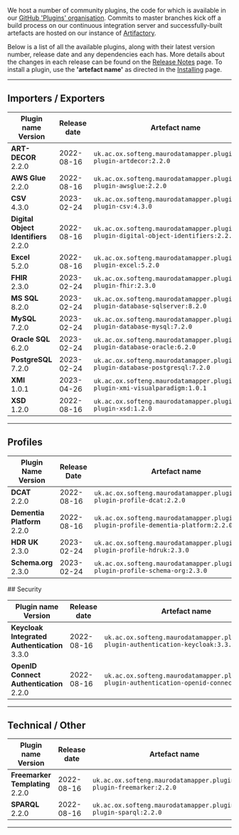 We host a number of community plugins, the code for which is available in
our [GitHub 'Plugins' organisation](https://github.com/MauroDataMapper-Plugins).
Commits to master branches kick off a build process on our continuous integration server and successfully-built artefacts are hosted on our instance
of [Artifactory](https://jenkins.cs.ox.ac.uk/artifactory).

Below is a list of all the available plugins, along with their latest version number, release date and any dependencies each has. More details about the
changes in each release can be found on the [Release Notes](/about/release-notes) page. To install a plugin, use the **'artefact name'** as directed in
the [Installing](../docker) page.

---

## Importers / Exporters

<table style="width: 100%;">
    <thead>
        <tr>
            <th style="width: 20%;"><b>Plugin name<br/>Version</b></th>
            <th style="width: 15%;"><b>Release date</b></th>
            <th style="width: 45%;"><b>Artefact name</b></th>
            <th style="width: 15%;"><b>Dependencies</b></th>
        </tr>
    </thead>
    <tbody>
        <tr>
            <td><b>ART-DECOR</b><br/>2.2.0</td>
            <td>2022-08-16</td>
            <td><code>uk.ac.ox.softeng.maurodatamapper.plugins:mdm-plugin-artdecor:2.2.0</code></td>
            <td>Core &gt;= 5.2.0</td>
        </tr>
        <tr>
            <td><b>AWS Glue</b><br/>2.2.0</td>
            <td>2022-08-16</td>
            <td><code>uk.ac.ox.softeng.maurodatamapper.plugins:mdm-plugin-awsglue:2.2.0</code></td>
            <td>Core &gt;= 5.2.0</td>
        </tr>
        <tr>
            <td><b>CSV</b><br/>4.3.0</td>
            <td>2023-02-24</td>
            <td><code>uk.ac.ox.softeng.maurodatamapper.plugins:mdm-plugin-csv:4.3.0</code></td>
            <td>Core &gt;= 5.3.0</td>
        </tr>
        <tr>
            <td><b>Digital Object Identifiers</b><br/>2.2.0</td>
            <td>2022-08-16</td>
            <td><code>uk.ac.ox.softeng.maurodatamapper.plugins:mdm-plugin-digital-object-identifiers:2.2.0</code></td>
            <td>Core &gt;= 5.2.0</td>
        </tr>
        <tr>
            <td><b>Excel</b><br/>5.2.0</td>
            <td>2022-08-16</td>
            <td><code>uk.ac.ox.softeng.maurodatamapper.plugins:mdm-plugin-excel:5.2.0</code></td>
            <td>Core &gt;= 5.2.0</td>
        </tr>
        <tr>
            <td><b>FHIR</b><br/>2.3.0</td>
            <td>2023-02-24</td>
            <td><code>uk.ac.ox.softeng.maurodatamapper.plugins:mdm-plugin-fhir:2.3.0</code></td>
            <td>Core &gt;= 5.3.0</td>
        </tr>
        <tr>
            <td><b>MS SQL</b><br/>8.2.0</td>
            <td>2023-02-24</td>
            <td><code>uk.ac.ox.softeng.maurodatamapper.plugins:mdm-plugin-database-sqlserver:8.2.0</code></td>
            <td>Core &gt;= 5.3.0</td>
        </tr>
        <tr>
            <td><b>MySQL</b><br/>7.2.0</td>
            <td>2023-02-24</td>
            <td><code>uk.ac.ox.softeng.maurodatamapper.plugins:mdm-plugin-database-mysql:7.2.0</code></td>
            <td>Core &gt;= 5.3.0</td>
        </tr>
        <tr>
            <td><b>Oracle SQL</b><br/>6.2.0</td>
            <td>2023-02-24</td>
            <td><code>uk.ac.ox.softeng.maurodatamapper.plugins:mdm-plugin-database-oracle:6.2.0</code></td>
            <td>Core &gt;= 5.3.0</td>
        </tr>
        <tr>
            <td><b>PostgreSQL</b><br/>7.2.0</td>
            <td>2023-02-24</td>
            <td><code>uk.ac.ox.softeng.maurodatamapper.plugins:mdm-plugin-database-postgresql:7.2.0</code></td>
            <td>Core &gt;= 5.3.0</td>
        </tr>
        <tr>
            <td><b>XMI</b><br/>1.0.1</td>
            <td>2023-04-26</td>
            <td><code>uk.ac.ox.softeng.maurodatamapper.plugins:mdm-plugin-xmi-visualparadigm:1.0.1</code></td>
            <td>Core &gt;= 5.3.0</td>
        </tr>
        <tr>
            <td><b>XSD</b><br/>1.2.0</td>
            <td>2022-08-16</td>
            <td><code>uk.ac.ox.softeng.maurodatamapper.plugins:mdm-plugin-xsd:1.2.0</code></td>
            <td>Core &gt;= 5.2.0</td>
        </tr>
</tbody>
</table>

---

## Profiles

<table style="width: 100%;">
    <thead>
        <tr>
            <th style="width: 20%;"><b>Plugin Name<br/>Version</b></th>
            <th style="width: 15%;"><b>Release Date</b></th>
            <th style="width: 45%;"><b>Artefact name</b></th>
            <th style="width: 15%;"><b>Dependencies</b></th>
        </tr>
    </thead>
    <tbody>
        <tr>
            <td><b>DCAT</b><br/>2.2.0</td>
            <td>2022-08-16</td>
            <td><code>uk.ac.ox.softeng.maurodatamapper.plugins:mdm-plugin-profile-dcat:2.2.0</code></td>
            <td>Core &gt;= 5.2.0</td>
        </tr>
        <tr>
            <td><b>Dementia Platform</b><br/>2.2.0</td>
            <td>2022-08-16</td>
            <td><code>uk.ac.ox.softeng.maurodatamapper.plugins:mdm-plugin-profile-dementia-platform:2.2.0</code></td>
            <td>Core &gt;= 5.2.0</td>
        </tr>
        <tr>
            <td><b>HDR UK</b><br/>2.3.0</td>
            <td>2023-02-24</td>
            <td><code>uk.ac.ox.softeng.maurodatamapper.plugins:mdm-plugin-profile-hdruk:2.3.0</code></td>
            <td>Core &gt;= 5.3.0</td>
        </tr>
        <tr>
            <td><b>Schema.org</b><br/>2.3.0</td>
            <td>2023-02-24</td>
            <td><code>uk.ac.ox.softeng.maurodatamapper.plugins:mdm-plugin-profile-schema-org:2.3.0</code></td>
            <td>Core &gt;= 5.3.0</td>
        </tr>
</tbody>
</table>
## Security

<table style="width: 100%;">
    <thead>
        <tr>
            <th style="width: 20%;"><b>Plugin name<br/>Version</b></th>
            <th style="width: 15%;"><b>Release date</b></th>
            <th style="width: 45%;"><b>Artefact name</b></th>
            <th style="width: 15%;"><b>Dependencies</b></th>
        </tr>
    </thead>
    <tbody>
        <tr>
            <td><b>Keycloak Integrated Authentication</b><br/>3.3.0</td>
            <td>2022-08-16</td>
            <td><code>uk.ac.ox.softeng.maurodatamapper.plugins:mdm-plugin-authentication-keycloak:3.3.0</code></td>
            <td>Core &gt;= 5.2.0</td>
        </tr>
        <tr>
            <td><b>OpenID Connect Authentication</b><br/>2.2.0</td>
            <td>2022-08-16</td>
            <td><code>uk.ac.ox.softeng.maurodatamapper.plugins:mdm-plugin-authentication-openid-connect:2.2.0</code></td>
            <td>Core &gt;= 5.2.0</td>
        </tr>
</tbody>
</table>

---

## Technical / Other

<table style="width: 100%;">
    <thead>
        <tr>
            <th style="width: 20%;"><b>Plugin name<br/>Version</b></th>
            <th style="width: 15%;"><b>Release date</b></th>
            <th style="width: 45%;"><b>Artefact name</b></th>
            <th style="width: 15%;"><b>Dependencies</b></th>
        </tr>
    </thead>
    <tbody>
        <tr>
            <td><b>Freemarker Templating</b><br/>2.2.0</td>
            <td>2022-08-16</td>
            <td><code>uk.ac.ox.softeng.maurodatamapper.plugins:mdm-plugin-freemarker:2.2.0</code></td>
            <td>Core &gt;= 5.2.0</td>
        </tr>
        <tr>
            <td><b>SPARQL</b><br/>2.2.0</td>
            <td>2022-08-16</td>
            <td><code>uk.ac.ox.softeng.maurodatamapper.plugins:mdm-plugin-sparql:2.2.0</code></td>
            <td>Core &gt;= 5.2.0</td>
        </tr>
</tbody>
</table>




<!--  LocalWords:  plugins Artifactory plugin thead tr th tbody td br
 -->
<!--  LocalWords:  gt PostgreSQL AWS Keycloak Freemarker Sparql
 -->

---